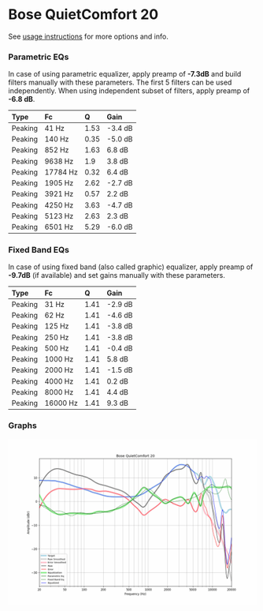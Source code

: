 # Bose QuietComfort 20
See [usage instructions](https://github.com/jaakkopasanen/AutoEq#usage) for more options and info.

### Parametric EQs
In case of using parametric equalizer, apply preamp of **-7.3dB** and build filters manually
with these parameters. The first 5 filters can be used independently.
When using independent subset of filters, apply preamp of **-6.8 dB**.

| Type    | Fc       |    Q | Gain    |
|:--------|:---------|:-----|:--------|
| Peaking | 41 Hz    | 1.53 | -3.4 dB |
| Peaking | 140 Hz   | 0.35 | -5.0 dB |
| Peaking | 852 Hz   | 1.63 | 6.8 dB  |
| Peaking | 9638 Hz  | 1.9  | 3.8 dB  |
| Peaking | 17784 Hz | 0.32 | 6.4 dB  |
| Peaking | 1905 Hz  | 2.62 | -2.7 dB |
| Peaking | 3921 Hz  | 0.57 | 2.2 dB  |
| Peaking | 4250 Hz  | 3.63 | -4.7 dB |
| Peaking | 5123 Hz  | 2.63 | 2.3 dB  |
| Peaking | 6501 Hz  | 5.29 | -6.0 dB |

### Fixed Band EQs
In case of using fixed band (also called graphic) equalizer, apply preamp of **-9.7dB**
(if available) and set gains manually with these parameters.

| Type    | Fc       |    Q | Gain    |
|:--------|:---------|:-----|:--------|
| Peaking | 31 Hz    | 1.41 | -2.9 dB |
| Peaking | 62 Hz    | 1.41 | -4.6 dB |
| Peaking | 125 Hz   | 1.41 | -3.8 dB |
| Peaking | 250 Hz   | 1.41 | -3.8 dB |
| Peaking | 500 Hz   | 1.41 | -0.4 dB |
| Peaking | 1000 Hz  | 1.41 | 5.8 dB  |
| Peaking | 2000 Hz  | 1.41 | -1.5 dB |
| Peaking | 4000 Hz  | 1.41 | 0.2 dB  |
| Peaking | 8000 Hz  | 1.41 | 4.4 dB  |
| Peaking | 16000 Hz | 1.41 | 9.3 dB  |

### Graphs
![](./Bose%20QuietComfort%2020.png)